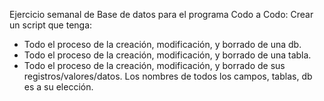 Ejercicio semanal de Base de datos para el programa Codo a Codo:
Crear un script que tenga:
- Todo el proceso de la creación, modificación, y borrado de una db.
- Todo el proceso de la creación, modificación, y borrado de una tabla.
- Todo el proceso de la creación, modificación, y borrado de sus registros/valores/datos.
Los nombres de todos los campos, tablas, db es a su elección.
